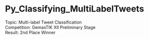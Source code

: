 # Py_Classifying_MultiLabelTweets

Topic: Multi-label Tweet Classification <br>
Competition: GemasTIK XII Preliminary Stage <br>
Result: 2nd Place Winner
